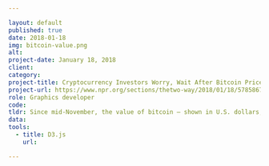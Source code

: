 ```yaml
---

layout: default
published: true
date: 2018-01-18
img: bitcoin-value.png
alt:
project-date: January 18, 2018
client:
category:
project-title: Cryptocurrency Investors Worry, Wait After Bitcoin Price Drop
project-url: https://www.npr.org/sections/thetwo-way/2018/01/18/578586738/cryptocurrency-investors-worry-wait-after-bitcoin-price-drop
role: Graphics developer
code:
tldr: Since mid-November, the value of bitcoin — shown in U.S. dollars, according to Bitcoinity.org — has rocketed up and plummeted.
data:
tools:
  - title: D3.js
    url:

---
```

